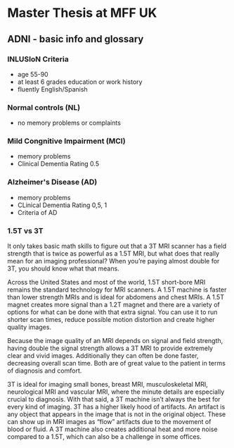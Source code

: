 # Master Thesis at MFF UK
## ADNI - basic info and glossary
### INLUSIoN Criteria 
- age 55-90
- at least 6 grades education or work history
- fluently English/Spanish

### Normal controls (NL)
- no memory problems or complaints
### Mild Congnitive Impairment (MCI) 
- memory problems
- Clinical Dementia Rating 0.5
### Alzheimer's Disease (AD) 
- memory problems
- CLinical Dementia Rating 0,5, 1
- Criteria of AD


### 1.5T vs 3T	
It only takes basic math skills to figure out that a 3T MRI scanner has a field strength that is twice as powerful as a 1.5T MRI, but what does that really mean for an imaging professional? When you’re paying almost double for 3T, you should know what that means.

Across the United States and most of the world, 1.5T short-bore MRI remains the standard technology for MRI scanners. A 1.5T machine is faster than lower strength MRIs and is ideal for abdomens and chest MRIs. A 1.5T magnet creates more signal than a 1.2T magnet and there are a variety of options for what can be done with that extra signal.  You can use it to run shorter scan times, reduce possible motion distortion and create higher quality images.

Because the image quality of an MRI depends on signal and field strength, having double the signal strength allows a 3T MRI to provide extremely clear and vivid images. Additionally they can often be done faster, decreasing overall scan time. Both are of great value to the patient in terms of diagnosis and comfort.

3T is ideal for imaging small bones, breast MRI, musculoskeletal MRI, neurological MRI and vascular MRI, where the minute details are especially crucial to diagnosis. With that said, a 3T machine isn’t always the best for every kind of imaging. 3T has a higher likely hood of artifacts. An artifact is any object that appears in the image that is not in the original object. These can show up in MRI images as “flow” artifacts due to the movement of blood or fluid. A 3T machine also creates additional heat and more noise compared to a 1.5T, which can also be a challenge in some offices.
